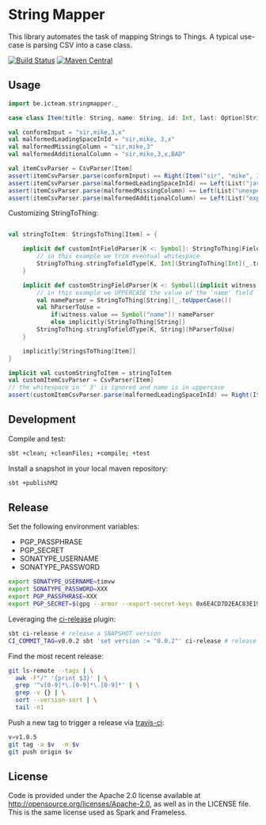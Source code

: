 # String Mapper

This library automates the task of mapping Strings to Things.
A typical use-case is parsing CSV into a case class.

[![Build Status](https://api.travis-ci.org/timvw/stringmapper.png?branch=master)](https://travis-ci.org/timvw/stringmapper)
[![Maven Central](https://img.shields.io/maven-central/v/be.icteam/stringmapper_2.12.svg)](https://maven-badges.herokuapp.com/maven-central/be.icteam/stringmapper_2.12)

## Usage

```scala
import be.icteam.stringmapper._

case class Item(title: String, name: String, id: Int, last: Option[String])

val conformInput = "sir,mike,3,x"
val malformedLeadingSpaceInId = "sir,mike, 3,x"
val malformedMissingColumn = "sir,mike,3"
val malformedAdditionalColumn = "sir,mike,3,x,BAD"

val itemCsvParser = CsvParser[Item]
assert(itemCsvParser.parse(conformInput) == Right(Item("sir", "mike", 3, Some("x"))))
assert(itemCsvParser.parse(malformedLeadingSpaceInId) == Left(List("java.lang.NumberFormatException: For input string: \" 3\"")))
assert(itemCsvParser.parse(malformedMissingColumn) == Left(List("unexpected end of line, still need to parse columns..")))
assert(itemCsvParser.parse(malformedAdditionalColumn) == Left(List("expected end of line, but still have 'BAD'")))
```

Customizing StringToThing:

```scala

val stringToItem: StringsToThing[Item] = {

    implicit def customIntFieldParser[K <: Symbol]: StringToThing[FieldType[K, Int]] = {
        // in this example we trim eventual whitespace
        StringToThing.stringTofieldType[K, Int](StringToThing[Int](_.trim.toInt))
    }

    implicit def customStringFieldParser[K <: Symbol](implicit witness: Witness.Aux[K]): StringToThing[FieldType[K, String]] = {
        // in this example we UPPERCASE the value of the 'name' field
        val nameParser = StringToThing[String](_.toUpperCase())
        val hParserToUse =
            if(witness.value == Symbol("name")) nameParser
            else implicitly[StringToThing[String]]
        StringToThing.stringTofieldType[K, String](hParserToUse)
    }

    implicitly[StringsToThing[Item]]
}

implicit val customStringToItem = stringToItem
val customItemCsvParser = CsvParser[Item]
// the whitespace in ' 3' is ignored and name is in uppercase
assert(customItemCsvParser.parse(malformedLeadingSpaceInId) == Right(Item("sir", "MIKE", 3, Some("x"))))
```

## Development

Compile and test:

```bash
sbt +clean; +cleanFiles; +compile; +test
```

Install a snapshot in your local maven repository:

```bash
sbt +publishM2
```

## Release

Set the following environment variables:
- PGP_PASSPHRASE
- PGP_SECRET
- SONATYPE_USERNAME
- SONATYPE_PASSWORD

```bash
export SONATYPE_USERNAME=timvw
export SONATYPE_PASSWORD=XXX
export PGP_PASSPHRASE=XXX
export PGP_SECRET=$(gpg --armor --export-secret-keys 0x6E4CD7D2EAC83E19 | base64)
```

Leveraging the [ci-release](https://github.com/olafurpg/sbt-ci-release) plugin:

```bash
sbt ci-release # release a SNAPSHOT version
CI_COMMIT_TAG=v0.0.2 sbt 'set version := "0.0.2"' ci-release # release 0.0.2
```

Find the most recent release:

```bash
git ls-remote --tags | \
  awk -F"/" '{print $3}' | \
  grep '^v[0-9]*\.[0-9]*\.[0-9]*' | \
  grep -v {} | \
  sort --version-sort | \
  tail -n1
```

Push a new tag to trigger a release via [travis-ci](https://travis-ci.org/github/timvw/stringmapper):

```bash
v=v1.0.5
git tag -a $v  -m $v
git push origin $v
```

## License

Code is provided under the Apache 2.0 license available at http://opensource.org/licenses/Apache-2.0, as well as in the LICENSE file. This is the same license used as Spark and Frameless.

